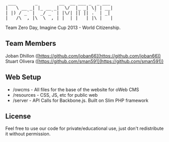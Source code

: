 <pre>
 ___       _        __  __ ___ _  _ ___ 
|   \ __ _| |_ __ _|  \/  |_ _| \| | __|
| |) / _` |  _/ _` | |\/| || || .` | _| 
|___/\__,_|\__\__,_|_|  |_|___|_|\_|___|
</pre>

Team Zero Day, Imagine Cup 2013 - World Citizenship.

Team Members
------------

Joban Dhillon ([https://github.com/joban66](https://github.com/joban66))
Stuart Olivera ([https://github.com/sman591](https://github.com/sman591))

Web Setup
------------

* /owcms - All files for the base of the website for oWeb CMS
* /resources - CSS, JS, etc for public web
* /server - API Calls for Backbone.js. Built on Slim PHP framework

License
------------

Feel free to use our code for private/educational use, just don't redistribute it without permission.